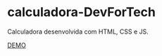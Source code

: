 # calculadora-DevForTech

Calculadora desenvolvida com HTML, CSS e JS.

[DEMO](https://ayrlondouglas.github.io/calculadora-DevForTech/)
